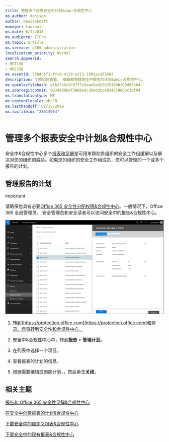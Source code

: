 ```yaml
---
title: 管理多个报表安全中计划&amp;合规性中心
ms.author: deniseb
author: denisebmsft
manager: laurawi
ms.date: 6/1/2018
ms.audience: ITPro
ms.topic: article
ms.service: o365-administration
localization_priority: Normal
search.appverid:
- MET150
- MOE150
ms.assetid: 3384c6f1-ffc0-4120-a211-1991aca51663
description: 了解如何查看、 编辑和管理安全中报告的计划&amp;合规性中心。
ms.openlocfilehash: e1b27b5c9797f7c8eae9ad22d251998f894565b4
ms.sourcegitcommit: 9034809b6f308bedc3b8ddcca8242586b5c30f94
ms.translationtype: MT
ms.contentlocale: zh-CN
ms.lasthandoff: 01/15/2019
ms.locfileid: "28014904"
---
```

# <a name="manage-schedules-for-multiple-reports-in-the-security-amp-compliance-center"></a>管理多个报表安全中计划&amp;合规性中心

安全中&amp;合规性中心多个[报表和见解](reports-and-insights-in-security-and-compliance.md)是可用来帮助贵组织的安全工作组缓解以及解决对您的组织的威胁。如果您的组织的安全工作组成员，您可以管理的一个或多个报告的计划。 
  
## <a name="manage-schedules-for-reports"></a>管理报告的计划

> [!IMPORTANT]
> 请确保您具有必要[Office 365 安全性分配权限&amp;合规性中心](permissions-in-the-security-and-compliance-center.md)。一般情况下，Office 365 全局管理员、 安全管理员和安全读者可以访问安全中的报告&amp;合规性中心。 
  
![安全中&amp;合规性中心中，选择报告\>管理计划](media/efa5e2f9-bf73-4f85-acea-f1ca7e2bca5e.png)

1. 转到[https://protection.office.com](https://protection.office.com)和登录。您将转到安全性和合规性中心。

2. 安全中&amp;合规性中心中，转到**报告** \> **管理计划**。
    
3. 在列表中选择一个项目。
    
4. 查看报表的计划的信息。
    
5. 根据需要编辑或删除计划，，然后单击**关闭**。
    
## <a name="related-topics"></a>相关主题

[报告和 Office 365 安全性见解&amp;合规性中心](reports-and-insights-in-security-and-compliance.md)
  
[在安全中创建报表的计划&amp;合规性中心](create-a-schedule-for-a-report.md)
  
[下载安全中的自定义报表&amp;合规性中心](set-up-and-download-a-custom-report.md)
  
[下载安全中的现有报表&amp;合规性中心](download-existing-reports.md)
  

